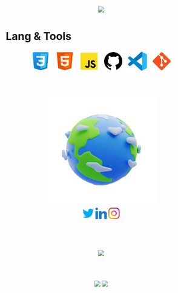 
<h1 align="center"><img src="https://user-images.githubusercontent.com/1612112/213943678-c34cb1a9-94f9-4be0-86dd-8e2227fa4b8c.gif" width="200px"></h1>

# Lang & Tools
<div align="center">
<code><img height="60" src="https://github.com/Mehrshad-Test/Mehrshad-Test/blob/main/icons8-css.svg"></code>
<code><img height="60" src="https://github.com/Mehrshad-Test/Mehrshad-Test/blob/main/icons8-html-5.svg"></code>
<code><img height="60" src="https://github.com/Mehrshad-Test/Mehrshad-Test/blob/main/icons8-js.svg"></code>
<code><img height="60" src="https://github.com/Mehrshad-Test/Mehrshad-Test/blob/main/icons8-github.svg"></code>
<code><img height="60" src="https://github.com/Mehrshad-Test/Mehrshad-Test/blob/main/icons8-visual-studio-code-2019.svg"></code>
<code><img height="60" src="https://github.com/Mehrshad-Test/Mehrshad-Test/blob/main/icons8-git.svg"></code>
</div>
<br><br><br>

<div align="center" class="earth"><img width="300px" src="https://github.com/Mehrshad-Test/Mehrshad-Test/blob/main/image.gif"></div>
<div align="center">
  <a href="" alt=""><img  width="30" src="https://github.com/Mehrshad-Test/Mehrshad-Test/blob/main/twitter.svg"></a>
  <a href="" alt=""><img  width="30"  src="https://github.com/Mehrshad-Test/Mehrshad-Test/blob/main/linked-in-alt.svg"></img></a>
  <a href="" alt=""><img  width="30" src="https://github.com/Mehrshad-Test/Mehrshad-Test/blob/main/instagram.svg"></a>
</div>

<br><br><br>

<div align="center"><img src="https://quotes-github-readme.vercel.app/api?type=vetical&theme=merko"></div>

<br><br>

<div align="center" >
  <img  src="https://github-readme-stats.vercel.app/api?username=Mehrshad-Z&theme=vision-friendly-dark&hide_border=false&include_all_commits=false&count_private=false">
  <img  width="450" src="https://github-readme-streak-stats.herokuapp.com/?user=Mehrshad-Z&theme=vision-friendly-dark&hide_border=false">
</div>

<!--
**Mehrshad-Test/Mehrshad-Test** is a ✨ _special_ ✨ repository because its `README.md` (this file) appears on your GitHub profile.

Here are some ideas to get you started:

- 🔭 I’m currently working on ...
- 🌱 I’m currently learning ...
- 👯 I’m looking to collaborate on ...
- 🤔 I’m looking for help with ...
- 💬 Ask me about ...
- 📫 How to reach me: ...
- 😄 Pronouns: ...
- ⚡ Fun fact: ...
-->
